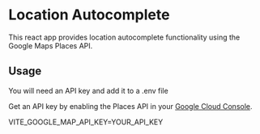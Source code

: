 # Location Autocomplete
This react app provides location autocomplete functionality using the Google Maps Places API.

## Usage
You will need an API key and add it to a .env file

Get an API key by enabling the Places API in your [Google Cloud Console](https://console.cloud.google.com/apis/library/places-backend.googleapis.com?project=academic-script-405310).

VITE_GOOGLE_MAP_API_KEY=YOUR_API_KEY

